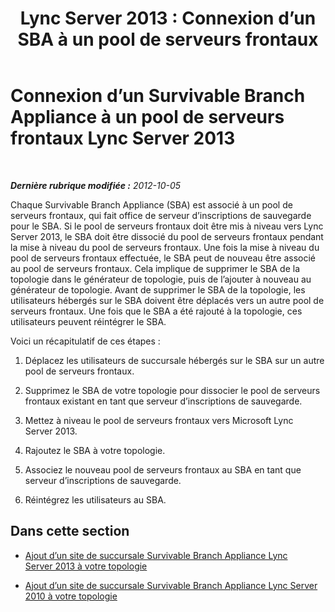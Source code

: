 ﻿---
title: "Lync Server 2013 : Connexion d’un SBA à un pool de serveurs frontaux"
TOCTitle: Connexion d’un Survivable Branch Appliance à un pool de serveurs frontaux Lync Server 2013
ms:assetid: 3c7ca33f-5295-4d82-9152-41d8bc6f35cf
ms:mtpsurl: https://technet.microsoft.com/fr-fr/library/JJ688026(v=OCS.15)
ms:contentKeyID: 49891313
ms.date: 05/20/2016
mtps_version: v=OCS.15
ms.translationtype: HT
---

# Connexion d’un Survivable Branch Appliance à un pool de serveurs frontaux Lync Server 2013

 

_**Dernière rubrique modifiée :** 2012-10-05_

Chaque Survivable Branch Appliance (SBA) est associé à un pool de serveurs frontaux, qui fait office de serveur d’inscriptions de sauvegarde pour le SBA. Si le pool de serveurs frontaux doit être mis à niveau vers Lync Server 2013, le SBA doit être dissocié du pool de serveurs frontaux pendant la mise à niveau du pool de serveurs frontaux. Une fois la mise à niveau du pool de serveurs frontaux effectuée, le SBA peut de nouveau être associé au pool de serveurs frontaux. Cela implique de supprimer le SBA de la topologie dans le générateur de topologie, puis de l’ajouter à nouveau au générateur de topologie. Avant de supprimer le SBA de la topologie, les utilisateurs hébergés sur le SBA doivent être déplacés vers un autre pool de serveurs frontaux. Une fois que le SBA a été rajouté à la topologie, ces utilisateurs peuvent réintégrer le SBA.

Voici un récapitulatif de ces étapes :

1.  Déplacez les utilisateurs de succursale hébergés sur le SBA sur un autre pool de serveurs frontaux.

2.  Supprimez le SBA de votre topologie pour dissocier le pool de serveurs frontaux existant en tant que serveur d’inscriptions de sauvegarde.

3.  Mettez à niveau le pool de serveurs frontaux vers Microsoft Lync Server 2013.

4.  Rajoutez le SBA à votre topologie.

5.  Associez le nouveau pool de serveurs frontaux au SBA en tant que serveur d’inscriptions de sauvegarde.

6.  Réintégrez les utilisateurs au SBA.

## Dans cette section

  - [Ajout d’un site de succursale Survivable Branch Appliance Lync Server 2013 à votre topologie](lync-server-2013-add-lync-server-2013-survivable-branch-appliance-branch-site-to-your-topology.md)

  - [Ajout d’un site de succursale Survivable Branch Appliance Lync Server 2010 à votre topologie](lync-server-2013-add-lync-server-2010-survivable-branch-appliance-branch-site-to-your-topology.md)

